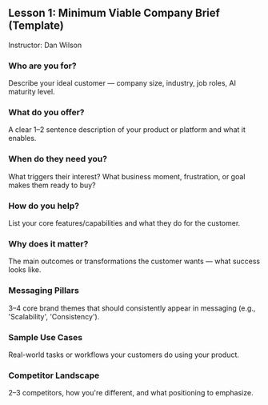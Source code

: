 ## Lesson 1: Minimum Viable Company Brief (Template)

Instructor: Dan Wilson

### Who are you for?

Describe your ideal customer — company size, industry, job roles, AI maturity level.

### What do you offer?

A clear 1–2 sentence description of your product or platform and what it enables.

### When do they need you?

What triggers their interest? What business moment, frustration, or goal makes them ready to buy?

### How do you help?

List your core features/capabilities and what they do for the customer.

### Why does it matter?

The main outcomes or transformations the customer wants — what success looks like.

### Messaging Pillars

3–4 core brand themes that should consistently appear in messaging (e.g., 'Scalability', 'Consistency').

### Sample Use Cases

Real-world tasks or workflows your customers do using your product.

### Competitor Landscape

2–3 competitors, how you're different, and what positioning to emphasize.